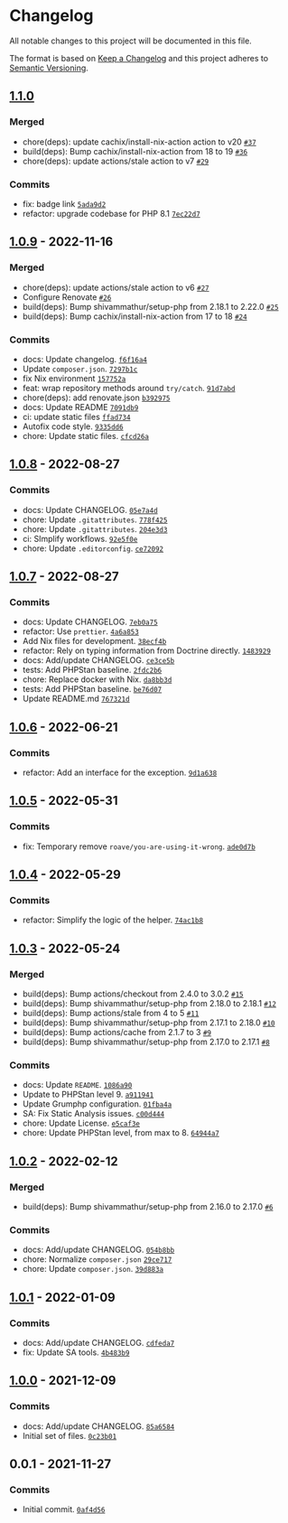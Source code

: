 # Changelog

All notable changes to this project will be documented in this file.

The format is based on [Keep a Changelog](https://keepachangelog.com/en/1.0.0/)
and this project adheres to [Semantic Versioning](https://semver.org/spec/v2.0.0.html).

## [1.1.0](https://github.com/loophp/repository-monadic-helper/compare/1.0.9...1.1.0)

### Merged

- chore(deps): update cachix/install-nix-action action to v20 [`#37`](https://github.com/loophp/repository-monadic-helper/pull/37)
- build(deps): Bump cachix/install-nix-action from 18 to 19 [`#36`](https://github.com/loophp/repository-monadic-helper/pull/36)
- chore(deps): update actions/stale action to v7 [`#29`](https://github.com/loophp/repository-monadic-helper/pull/29)

### Commits

- fix: badge link [`5ada9d2`](https://github.com/loophp/repository-monadic-helper/commit/5ada9d28ab112040290e76654068776664a05130)
- refactor: upgrade codebase for PHP 8.1 [`7ec22d7`](https://github.com/loophp/repository-monadic-helper/commit/7ec22d7bba23f4fb023bc1bdf29daf374eb35d8b)

## [1.0.9](https://github.com/loophp/repository-monadic-helper/compare/1.0.8...1.0.9) - 2022-11-16

### Merged

- chore(deps): update actions/stale action to v6 [`#27`](https://github.com/loophp/repository-monadic-helper/pull/27)
- Configure Renovate [`#26`](https://github.com/loophp/repository-monadic-helper/pull/26)
- build(deps): Bump shivammathur/setup-php from 2.18.1 to 2.22.0 [`#25`](https://github.com/loophp/repository-monadic-helper/pull/25)
- build(deps): Bump cachix/install-nix-action from 17 to 18 [`#24`](https://github.com/loophp/repository-monadic-helper/pull/24)

### Commits

- docs: Update changelog. [`f6f16a4`](https://github.com/loophp/repository-monadic-helper/commit/f6f16a48c509b275c4e75d7608586c38422417f8)
- Update `composer.json`. [`7297b1c`](https://github.com/loophp/repository-monadic-helper/commit/7297b1cbec43a2cbcaeec8dda501586fa9c21548)
- fix Nix environment [`157752a`](https://github.com/loophp/repository-monadic-helper/commit/157752a53e4d502dda5ceb91f538d2d009c44d7d)
- feat: wrap repository methods around `try/catch`. [`91d7abd`](https://github.com/loophp/repository-monadic-helper/commit/91d7abdde27580478d29a983cbfc7544b36ed15e)
- chore(deps): add renovate.json [`b392975`](https://github.com/loophp/repository-monadic-helper/commit/b392975b86d86ad481b8c7dcf6d26eda7ec191b2)
- docs: Update README [`7091db9`](https://github.com/loophp/repository-monadic-helper/commit/7091db96b7f3cc39c400547099b52114da16d932)
- ci: update static files [`ffad734`](https://github.com/loophp/repository-monadic-helper/commit/ffad734634d28df7d9790cf36574dabcb037e94d)
- Autofix code style. [`9335dd6`](https://github.com/loophp/repository-monadic-helper/commit/9335dd6ce20bf7c54663c61afbc9737ca8e5f682)
- chore: Update static files. [`cfcd26a`](https://github.com/loophp/repository-monadic-helper/commit/cfcd26aabbbf4f4af2530bfd62294f4cc22c80e3)

## [1.0.8](https://github.com/loophp/repository-monadic-helper/compare/1.0.7...1.0.8) - 2022-08-27

### Commits

- docs: Update CHANGELOG. [`05e7a4d`](https://github.com/loophp/repository-monadic-helper/commit/05e7a4db33c83d3b1be2cd633a7eaa3b1c633659)
- chore: Update `.gitattributes`. [`778f425`](https://github.com/loophp/repository-monadic-helper/commit/778f425dfa4119f3095b5fd2d0a960713e710897)
- chore: Update `.gitattributes`. [`204e3d3`](https://github.com/loophp/repository-monadic-helper/commit/204e3d364d7b10c4a2c354e9e1ac5d78779d062b)
- ci: SImplify workflows. [`92e5f0e`](https://github.com/loophp/repository-monadic-helper/commit/92e5f0ed48bcea051300b0fc3410cb58ead661b7)
- chore: Update `.editorconfig`. [`ce72092`](https://github.com/loophp/repository-monadic-helper/commit/ce7209235577fc9cbabfc3fa4e2f29584f6be893)

## [1.0.7](https://github.com/loophp/repository-monadic-helper/compare/1.0.6...1.0.7) - 2022-08-27

### Commits

- docs: Update CHANGELOG. [`7eb0a75`](https://github.com/loophp/repository-monadic-helper/commit/7eb0a75a2612d6fdfbd31d6a283df14dc73e66b2)
- refactor: Use `prettier`. [`4a6a853`](https://github.com/loophp/repository-monadic-helper/commit/4a6a8531ccdb060161ff923b2597a2abf189b13b)
- Add Nix files for development. [`38ecf4b`](https://github.com/loophp/repository-monadic-helper/commit/38ecf4b91becc1640a0f6ffc146c899b2d19e15c)
- refactor: Rely on typing information from Doctrine directly. [`1483929`](https://github.com/loophp/repository-monadic-helper/commit/14839296756b67a5e1a1bb7493ae9ad38a7ea709)
- docs: Add/update CHANGELOG. [`ce3ce5b`](https://github.com/loophp/repository-monadic-helper/commit/ce3ce5bca9cbc2fad6010bcca2f928654e9eba91)
- tests: Add PHPStan baseline. [`2fdc2b6`](https://github.com/loophp/repository-monadic-helper/commit/2fdc2b642713326556799949f54a032bc1b4612d)
- chore: Replace docker with Nix. [`da8bb3d`](https://github.com/loophp/repository-monadic-helper/commit/da8bb3de6e9e900b471534b37fc1f77a442f60a0)
- tests: Add PHPStan baseline. [`be76d07`](https://github.com/loophp/repository-monadic-helper/commit/be76d07c8a847f969b5918fd3f1274bfa494029a)
- Update README.md [`767321d`](https://github.com/loophp/repository-monadic-helper/commit/767321d6b4988a056676f8734ebf9389f7fd685d)

## [1.0.6](https://github.com/loophp/repository-monadic-helper/compare/1.0.5...1.0.6) - 2022-06-21

### Commits

- refactor: Add an interface for the exception. [`9d1a638`](https://github.com/loophp/repository-monadic-helper/commit/9d1a638b092755971ba235d443e877dfee9e3da5)

## [1.0.5](https://github.com/loophp/repository-monadic-helper/compare/1.0.4...1.0.5) - 2022-05-31

### Commits

- fix: Temporary remove `roave/you-are-using-it-wrong`. [`ade0d7b`](https://github.com/loophp/repository-monadic-helper/commit/ade0d7bf533df514c15e5dea4d02349ebd82d237)

## [1.0.4](https://github.com/loophp/repository-monadic-helper/compare/1.0.3...1.0.4) - 2022-05-29

### Commits

- refactor: Simplify the logic of the helper. [`74ac1b8`](https://github.com/loophp/repository-monadic-helper/commit/74ac1b8e87550ef4a2679c10912cb8cde128c75b)

## [1.0.3](https://github.com/loophp/repository-monadic-helper/compare/1.0.2...1.0.3) - 2022-05-24

### Merged

- build(deps): Bump actions/checkout from 2.4.0 to 3.0.2 [`#15`](https://github.com/loophp/repository-monadic-helper/pull/15)
- build(deps): Bump shivammathur/setup-php from 2.18.0 to 2.18.1 [`#12`](https://github.com/loophp/repository-monadic-helper/pull/12)
- build(deps): Bump actions/stale from 4 to 5 [`#11`](https://github.com/loophp/repository-monadic-helper/pull/11)
- build(deps): Bump shivammathur/setup-php from 2.17.1 to 2.18.0 [`#10`](https://github.com/loophp/repository-monadic-helper/pull/10)
- build(deps): Bump actions/cache from 2.1.7 to 3 [`#9`](https://github.com/loophp/repository-monadic-helper/pull/9)
- build(deps): Bump shivammathur/setup-php from 2.17.0 to 2.17.1 [`#8`](https://github.com/loophp/repository-monadic-helper/pull/8)

### Commits

- docs: Update `README`. [`1086a90`](https://github.com/loophp/repository-monadic-helper/commit/1086a90dc0282474b3041d68be6867a5e96052b8)
- Update to PHPStan level 9. [`a911941`](https://github.com/loophp/repository-monadic-helper/commit/a9119418b3adb1f4d5b1073494dc08ccc458531e)
- Update Grumphp configuration. [`01fba4a`](https://github.com/loophp/repository-monadic-helper/commit/01fba4aec4000401bb4061193cd0bca0a307f14f)
- SA: Fix Static Analysis issues. [`c00d444`](https://github.com/loophp/repository-monadic-helper/commit/c00d444c35c0010e02b9a3532adb8ee51a36f97e)
- chore: Update License. [`e5caf3e`](https://github.com/loophp/repository-monadic-helper/commit/e5caf3e976d140a3846cf375c13ba193a1974794)
- chore: Update PHPStan level, from max to 8. [`64944a7`](https://github.com/loophp/repository-monadic-helper/commit/64944a7426ed6e9e641cd9715c641f8805787eaf)

## [1.0.2](https://github.com/loophp/repository-monadic-helper/compare/1.0.1...1.0.2) - 2022-02-12

### Merged

- build(deps): Bump shivammathur/setup-php from 2.16.0 to 2.17.0 [`#6`](https://github.com/loophp/repository-monadic-helper/pull/6)

### Commits

- docs: Add/update CHANGELOG. [`054b8bb`](https://github.com/loophp/repository-monadic-helper/commit/054b8bbe97005fbf228d95e2312389b907472e91)
- chore: Normalize `composer.json` [`29ce717`](https://github.com/loophp/repository-monadic-helper/commit/29ce717b5d09ca17acaaf8358f6b4fe23ba56998)
- chore: Update `composer.json`. [`39d883a`](https://github.com/loophp/repository-monadic-helper/commit/39d883add21aa0e197cd38de5461157d9663a597)

## [1.0.1](https://github.com/loophp/repository-monadic-helper/compare/1.0.0...1.0.1) - 2022-01-09

### Commits

- docs: Add/update CHANGELOG. [`cdfeda7`](https://github.com/loophp/repository-monadic-helper/commit/cdfeda73a822ea8fc58f24571130cb317c0cc3b0)
- fix: Update SA tools. [`4b483b9`](https://github.com/loophp/repository-monadic-helper/commit/4b483b955e635eb3b13cd870c601b1cf94510a68)

## [1.0.0](https://github.com/loophp/repository-monadic-helper/compare/0.0.1...1.0.0) - 2021-12-09

### Commits

- docs: Add/update CHANGELOG. [`85a6584`](https://github.com/loophp/repository-monadic-helper/commit/85a65847341edff0121eb03ec01a0fddbaa5bf5c)
- Initial set of files. [`0c23b01`](https://github.com/loophp/repository-monadic-helper/commit/0c23b01e7e1de5df3e0e1d2e74f9745a9d4e28ef)

## 0.0.1 - 2021-11-27

### Commits

- Initial commit. [`0af4d56`](https://github.com/loophp/repository-monadic-helper/commit/0af4d56d4bd7ab9cd5bd747b12981795ed127ff4)
